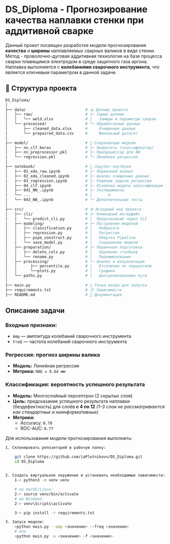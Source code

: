 # DS_Diploma -  Прогнозирование качества наплавки стенки при аддитивной сварке

Данный проект посвящен разработке модели прогнозирования **качества** и **ширины** наплавляемых сварных валиков в виде стенки.
Метод - проволочно-дуговая аддитивная технология на базе процесса сварки плавящимся электродом в среде защитного газа аргона. Наплавка выполняется с **колебаниями сварочного инструмента**, что является ключевым параметром в данной задаче.

## 📂 Структура проекта
```bash
DS_Diploma/
│
├── data/                          # 📊 Данные проекта
│   ├── raw/                       # ├─ Сырые данные
│   │   └── weld.xlsx              # │   Замеры и параметры сварки
│   └── processed/                 # └─ Обработанные данные
│       ├── cleaned_data.xlsx      #     Очищенные данные
│       └── prepaired_data.csv     #     Финальный датасет
│
├── model/                         # 🧠 Сохранённые модели
│   ├── nn_clf.keras               # ├─ Нейросеть (классификатор)
│   ├── nn_preprocessor.pkl        # ├─ Препроцессор для NN
│   └── regression.pkl             # └─ Линейная регрессия
│
├── notebook/                      # 📒 Jupyter-ноутбуки
│   ├── 01_eda_raw.ipynb           # ├─ Первичный анализ
│   ├── 02_eda_cleaned.ipynb       # ├─ Анализ очищенных данных
│   ├── 03_regression.ipynb        # ├─ Решение задачи регрессии
│   ├── 04_clf.ipynb               # ├─ Основная модель классификации
│   ├── 041_NN_.ipynb              # ├─ Эксперименты
│   └── ...                        # │       и
│   └── 043_NN_.ipynb              # └─ Дополнительные тесты
│
├── src/                           # ⚙️ Исходный код проекта
│   ├── cli/                       # ├─ Командный интерфейс
│   │   └── predict_cli.py         # │  Предсказание через CLI
│   ├── modeling/                  # ├─ Построение моделей
│   │   ├── classification.py      # │   Нейросеть
│   │   ├── regression.py          # │   Регрессия
│   │   ├── pipe_construct.py      # │   Обертка Pipeline
│   │   └── save_model.py          # │   Сохранение модели
│   ├── preparation/               # ├─ Первичная подготовка
│   │   ├── delete_cols.py         # │   Удаление столбцов
│   │   └── rename.py              # │   Переименование
│   ├── processing/                # └─ Анализ и визуализация
│   │      ├── percentile.py       # │   Отсечение по перцентилю
│   │      └──plots.py             # │   Графики
│   └── paths.py                   # │   Централизованные пути
│
├── main.py                        # 🚀 Точка входа для запуска
├── requirements.txt               # 📦 Зависимости
├── README.md                      # 📘 Документация
```

## Описание задачи

### Входные признаки:
- `Amp` — амплитуда колебаний сварочного инструмента
- `FreQ` — частота колебаний сварочного инструмента 

### Регрессия: прогноз ширины валика
- **Модель:** Линейная регрессия
- **Метрика:** `MAE = 0.64 мм`

### Классификация: вероятность успешного результата
- **Модель:** Многослойный персептрон (2 скрытых слоя)
- **Цель:** предсказание успешного результата наплавки (бездефектность) для слоёв **с 4 по 12**  *(1–3 слои не рассматриваются как стандартные и неинформативные)*
- **Метрики:**
  - Accuracy: `0.78`
  - ROC-AUC: `0.77`

Для использования модели прогнозирования выполнить:
```bash
1. Склонировать репозиторий в рабочую папку: 

    git clone https://github.com/iaPlotnikovv/DS_Diploma.git
    cd DS_Diploma
    

2. Создать виртуальное окружение и установить необходимые зависимости:
    1-> python3 -m venv venv

    # на macOS/Linux:
    2-> source venv/bin/activate  
    # на Windows:
    2-> venv\Scripts\activate   

    3-> pip install -r requirements.txt

3. Запуск модели: 
    >python main.py --amp <значение> --freq <значение>
    # или
    >python main.py -a <значение> -f <значение>
```